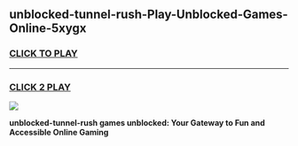 
## unblocked-tunnel-rush-Play-Unblocked-Games-Online-5xygx
<h3>
<a href="https://premium76.site?title=unblocked-tunnel-rush&ref=25A">CLICK TO PLAY</a></h3>
<hr>

<h3>
<a href="https://premium76.site?title=unblocked-tunnel-rush&ref=25A">CLICK 2 PLAY</a>
  
</h3>

<a href="https://premium76.site?title=unblocked-tunnel-rush&ref=25A"><img src="https://clearcache.store/games.png"></a>


**unblocked-tunnel-rush games unblocked: Your Gateway to Fun and Accessible Online Gaming**
